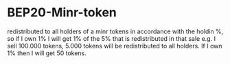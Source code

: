 # BEP20-Minr-token
redistributed to all holders of a minr tokens in accordance with the holdin %, so if I own 1% I will get 1% of the 5% that is redistributed in that sale e.g. I sell 100.000 tokens, 5.000 tokens will be redistributed to all holders. If I own 1% then I will get 50 tokens. 
